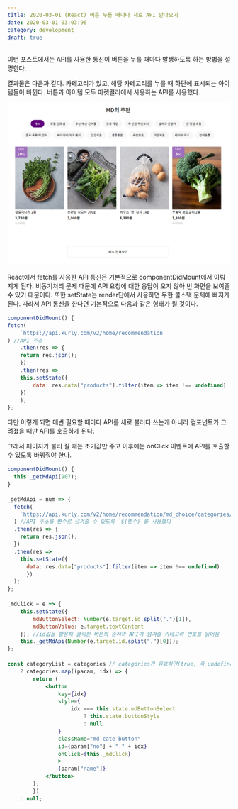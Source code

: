 ```yaml
---
title: 2020-03-01 (React) 버튼 누를 때마다 새로 API 받아오기
date: 2020-03-01 03:03:96
category: development
draft: true
---
```


이번 포스트에서는 API를 사용한 통신이 버튼을 누를 때마다 발생하도록 하는 방법을 설명한다.

결과물은 다음과 같다. 카테고리가 있고, 해당 카테고리를 누를 때 하단에 표시되는 아이템들이 바뀐다. 버튼과 아이템 모두 마켓컬리에서 사용하는 API를 사용했다.

<div align="center"><img src="./images/kuly-button.png"></div>

React에서 fetch를 사용한 API 통신은 기본적으로 componentDidMount에서 이뤄지게 된다. 비동기처리 문제 때문에 API 요청에 대한 응답이 오지 않아 빈 화면을 보여줄 수 있기 때문이다. 또한 setState는 render단에서 사용하면 무한 콜스택 문제에 빠지게 된다. 따라서 API 통신을 한다면 기본적으로 다음과 같은 형태가 될 것이다.

```jsx
componentDidMount() {
fetch(
    `https://api.kurly.com/v2/home/recommendation`
) //API 주소
    .then(res => {
    return res.json();
    })
    .then(res =>
    this.setState({
        data: res.data["products"].filter(item => item !== undefined)
    })
    );
};
```

다만 이렇게 되면 매번 필요할 때마다 API를 새로 불러다 쓰는게 아니라 컴포넌트가 그려졌을 때만 API를 호출하게 된다.

그래서 페이지가 불러 질 때는 초기값만 주고 이후에는 onClick 이벤트에 API를 호출할 수 있도록 바꿔줘야 한다.

```jsx
componentDidMount() {
  this._getMdApi(907);
}

_getMdApi = num => {
  fetch(
    `https://api.kurly.com/v2/home/recommendation/md_choice/categories/${num}`
  ) //API 주소를 변수로 넘겨줄 수 있도록 `${변수}`를 사용했다
  .then(res => {
    return res.json();
  })
  .then(res =>
    this.setState({
      data: res.data["products"].filter(item => item !== undefined)
      })
  );
};

_mdClick = e => {
	this.setState({
		mdButtonSelect: Number(e.target.id.split(".")[1]),
		mdButtonValue: e.target.textContent
	}); //id값을 활용해 클릭한 버튼의 순서와 API에 넘겨줄 카테고리 번호를 읽어옴
	this._getMdApi(Number(e.target.id.split(".")[0]));
};

const categoryList = categories // categories가 유효하면(true, 즉 undefined나 null 등 false가 아니면)
	? categories.map((param, idx) => {
		return (
			<button
				key={idx}
				style={
					idx === this.state.mdButtonSelect
						? this.state.buttonStyle
						: null
				}
				className="md-cate-button"
				id={param["no"] + "." + idx}
				onClick={this._mdClick}
				>
				{param["name"]}
			</button>
		);
		})
	: null;
```
